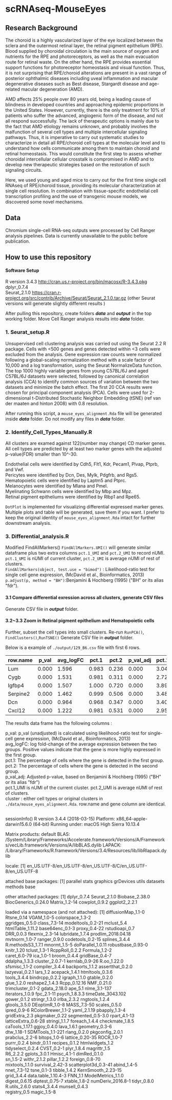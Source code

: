 # scRNAseq-MouseEyes

## Research Background
The choroid is a highly vascularized layer of the eye localized between the sclera and the outermost retinal layer, the retinal pigment epithelium (RPE). Blood supplied by choroidal circulation is the main source of oxygen and nutrients for the RPE and photoreceptors, as well as the main evacuation route for retinal waste. On the other hand, the RPE provides essential support functions for photoreceptor homeostasis and visual function. Thus, it is not surprising that RPE/choroid alterations are present in a vast range of posterior ophthalmic diseases including uveal inflammation and macular degenerative diseases such as Best disease, Stargardt disease and age-related macular degeneration (AMD).

AMD affects 25% people over 80 years old, being a leading cause of blindness in developed countries and approaching epidemic proportions in the United States. However, currently, there is the only treatment for 10% of patients who suffer the advanced, angiogenic form of the disease, and not all respond successfully. The lack of therapeutic options is mainly due to the fact that AMD etiology remains unknown, and probably involves the malfunction of several cell types and multiple intercellular signaling pathways. Thus, it is imperative to carry out systematic studies to characterize in detail all RPE/choroid cell types at the molecular level and to understand how cells communicate among them to maintain choroid and retinal homeostasis. This would constitute the first step to assess whether choroidal intercellular cellular crosstalk is compromised in AMD and to develop new therapeutic strategies based on the restoration of such signaling circuits.

Here, we used young and aged mice to carry out for the first time single cell RNAseq of RPE/choroid tissue, providing its molecular characterization at single cell resolution. In combination with tissue-specific endothelial cell transcription profiling and the use of transgenic mouse models, we discovered some novel mechanisms.

## Data
Chromium single-cell RNA-seq outputs were processed by Cell Ranger analysis pipelines. Data is currently unavailable to the public before publication.

## How to use this repository

#### Software Setup
R version 3.4.3 http://cran.us.r-project.org/bin/macosx/R-3.4.3.pkg <br />
dplyr_0.7.4 <br />
Seurat_2.1.0 https://cran.r-project.org/src/contrib/Archive/Seurat/Seurat_2.1.0.tar.gz (other Seurat versions will generate slightly different results )<br />

After pulling this repository, create folders **_data_** and **_output_** in the top working folder.
Move Cell Ranger analysis results into **_data_** folder.

### 1. Seurat_setup.R
Unsupervised cell clustering analysis was carried out using the Seurat 2.2 R package. Cells with <500 genes and genes detected within <3 cells were excluded from the analysis. Gene expression raw counts were normalized following a global-scaling normalization method with a scale factor of 10,000 and a log transformation, using the Seurat NormalizeData function. The top 1000 highly variable genes from young C57BL/6J and aged C57BL/6J datasets were selected, followed by canonical correlation analysis (CCA) to identify common sources of variation between the two datasets and minimize the batch effect. The first 20 CCA results were chosen for principal component analysis (PCA). Cells were used for 2-dimensional t-Distributed Stochastic Neighbor Embedding (tSNE) (ref van der maaten and hinton 2008) with 0.8 resolution.

 After running this script, a `mouse_eyes_alignment.Rda` file will be generated inside **_data_** folder.
 Do not modify any files in **_data_** folder.
 
 
### 2. Identify_Cell_Types_Manually.R
All clusters are examed against 122(number may change) CD marker genes.
All cell types are predicted by at least two marker genes with the adjusted p-value(FDR) smaller than 10^-30.

Endothelial cells were identified by Cdh5, Flt1, Kdr, Pecam1, Plvap, Ptprb, and Vwf.<br />
Pericytes were identified by Dcn, Des, Mylk, Pdgfrb, and Rgs5.<br />
Hematopoietic cells were identified by Laptm5 and Ptprc.<br />
Melanocytes were identified by Mlana and Pmel.<br />
Myelinating Schwann cells were identified by Mbp and Mpz.<br />
Retinal pigment epitheliums were identified by Rlbp1 and Rpe65.<br />

`DotPlot` is implemented for visualizing differential expressed marker genes.
Multiple plots and table will be generated, save them if you want. I prefer to keep the original identity of `mouse_eyes_alignment.Rda` intact for further downstream analysis.

### 3. Differential_analysis.R
Modified FindAllMarkers() `FindAllMarkers.UMI()` will generate similar dataframe plus two extra columns `pct.1_UMI` and `pct.2_UMI` to record nUMI. `pct.1_UMI` is nUMI of current cluster, `pct.2_UMI` is average nUMI of rest of clusters.<br />
`FindAllMarkers(object, test.use = "bimod")` : Likelihood-ratio test for single cell gene expression, (McDavid et al., Bioinformatics, 2013)<br />
`p.adjust(p, method = "BH")`:Benjamini & Hochberg (1995) ("BH" or its alias "fdr").<br />

#### 3.1 Compare differential exression across all clusters, generate CSV files
Generate CSV file in **_output_** folder.

#### 3.2~3.3 Zoom in Retinal pigment epithelium and Hematopoietic cells
Further, subset the cell types into small clusters.
Re-run `RunPCA()`, `FindClusters()`,`RunTSNE()`
Generate CSV file in **_output_** folder.

Below is a example of `./output/129_B6.csv` file with first 6 rows.

| row.name |   p_val | avg_logFC |  pct.1 |  pct.2 | p_val_adj |  pct.1_UMI |  pct.2_UMI |  cluster | gene
| -----    | ------  | -------- | ----  | ----- | ------- | ------- | ------| --- | --- |
| Lum    | 0.000 | 1.596 | 0.983 | 0.236 | 0.000 | 3.048 | 0.567 | 0)Pericytes | Lum
| Cygb    | 0.000 | 1.531 | 0.981 | 0.311 | 0.000 | 2.721 | 0.651 | 0)Pericytes | Cygb
| Igfbp4 | 0.000 | 1.507 | 1.000 | 0.720 | 0.000 | 3.897 | 1.773 | 0)Pericytes | Igfbp4
| Serpine2 | 0.000 | 1.462 | 0.999 | 0.506 | 0.000 | 3.488 | 1.191 | 0)Pericytes | Serpine2
| Dcn | 0.000 | 0.964 | 0.968 | 0.347 | 0.000 | 3.400 | 0.983 | 0)Pericytes | Dcn
| Cxcl12 | 0.000 | 1.222 | 0.981 | 0.531 | 0.000 | 2.957 | 1.148 | 0)Pericytes | Cxcl12


The results data frame has the following columns :

p_val: p_val (unadjusted) is calculated using likelihood-ratio test for single-cell gene expression, (McDavid et al., Bioinformatics, 2013) <br />
avg_logFC: log fold-change of the average expression between the two groups. Positive values indicate that the gene is more highly expressed in the first group.<br />
pct.1: The percentage of cells where the gene is detected in the first group.<br />
pct.2: The percentage of cells where the gene is detected in the second group.<br />
p_val_adj: Adjusted p-value, based on Benjamini & Hochberg (1995) ("BH" or its alias "fdr")<br />
pct.1_UMI is nUMI of the current cluster.
pct.2_UMI is average nUMI of rest of clusters.<br />
cluster : either cell types or original clusters in `./data/mouse_eyes_alignment.Rda`.
row.name and gene column are identical.<br />

##  
sessionInfo()
R version 3.4.4 (2018-03-15)
Platform: x86_64-apple-darwin15.6.0 (64-bit)
Running under: macOS High Sierra 10.13.4

Matrix products: default
BLAS: /System/Library/Frameworks/Accelerate.framework/Versions/A/Frameworks/vecLib.framework/Versions/A/libBLAS.dylib
LAPACK: /Library/Frameworks/R.framework/Versions/3.4/Resources/lib/libRlapack.dylib

locale:
[1] en_US.UTF-8/en_US.UTF-8/en_US.UTF-8/C/en_US.UTF-8/en_US.UTF-8

attached base packages:
[1] parallel  stats     graphics  grDevices utils     datasets  methods   base     

other attached packages:
[1] dplyr_0.7.4         Seurat_2.1.0        Biobase_2.38.0      BiocGenerics_0.24.0 Matrix_1.2-14       cowplot_0.9.2       ggplot2_2.2.1      

loaded via a namespace (and not attached):
  [1] diffusionMap_1.1-0   Rtsne_0.14           VGAM_1.0-5           colorspace_1.3-2    
  ggridges_0.5.0       class_7.3-14         modeltools_0.2-21    mclust_5.4          
  htmlTable_1.11.2     base64enc_0.1-3      proxy_0.4-22         rstudioapi_0.7      
  DRR_0.0.3            flexmix_2.3-14       lubridate_1.7.4      prodlim_2018.04.18  
  mvtnorm_1.0-7        ranger_0.9.0         codetools_0.2-15     splines_3.4.4       
  R.methodsS3_1.7.1    mnormt_1.5-5         doParallel_1.0.11    robustbase_0.93-0   
  knitr_1.20           tclust_1.3-1         RcppRoll_0.2.2       Formula_1.2-2       
  caret_6.0-79         ica_1.0-1            broom_0.4.4          gridBase_0.4-7      
  ddalpha_1.3.3        cluster_2.0.7-1      kernlab_0.9-26       R.oo_1.22.0         
  sfsmisc_1.1-2        compiler_3.4.4       backports_1.1.2      assertthat_0.2.0    
  lazyeval_0.2.1       lars_1.2             acepack_1.4.1        htmltools_0.3.6     
  tools_3.4.4          bindrcpp_0.2.2       igraph_1.1.0         gtable_0.2.0        
  glue_1.2.0           reshape2_1.4.3       Rcpp_0.12.16         NMF_0.21.0          
  trimcluster_0.1-2    gdata_2.18.0         ape_5.1              nlme_3.1-137        
  iterators_1.0.9      fpc_2.1-11           psych_1.8.3.3        timeDate_3043.102   
  gower_0.1.2          stringr_1.3.0        irlba_2.3.2          rngtools_1.2.4      
  gtools_3.5.0         DEoptimR_1.0-8       MASS_7.3-50          scales_0.5.0        
  ipred_0.9-6          RColorBrewer_1.1-2   yaml_2.1.19          pbapply_1.3-4       
  gridExtra_2.3        pkgmaker_0.22        segmented_0.5-3.0    rpart_4.1-13        
  latticeExtra_0.6-28  stringi_1.1.7        foreach_1.4.4        checkmate_1.8.5     
  caTools_1.17.1       ggjoy_0.4.0          lava_1.6.1           geometry_0.3-6      
  dtw_1.18-1           SDMTools_1.1-221     rlang_0.2.0          pkgconfig_2.0.1     
  prabclus_2.2-6       bitops_1.0-6         lattice_0.20-35      ROCR_1.0-7          
  purrr_0.2.4          bindr_0.1.1          recipes_0.1.2        htmlwidgets_1.2     
 tidyselect_0.2.4     CVST_0.2-1           plyr_1.8.4           magrittr_1.5        
 R6_2.2.2             gplots_3.0.1         Hmisc_4.1-1          dimRed_0.1.0        
 sn_1.5-2             withr_2.1.2          pillar_1.2.2         foreign_0.8-70      
 mixtools_1.1.0       survival_2.42-3      scatterplot3d_0.3-41 abind_1.4-5         
 nnet_7.3-12          tsne_0.1-3           tibble_1.4.2         KernSmooth_2.23-15  
 grid_3.4.4           data.table_1.10.4-3  FNN_1.1              ModelMetrics_1.1.0  
 digest_0.6.15        diptest_0.75-7       xtable_1.8-2         numDeriv_2016.8-1
 tidyr_0.8.0          R.utils_2.6.0        stats4_3.4.4         munsell_0.4.3    
 registry_0.5         magic_1.5-8